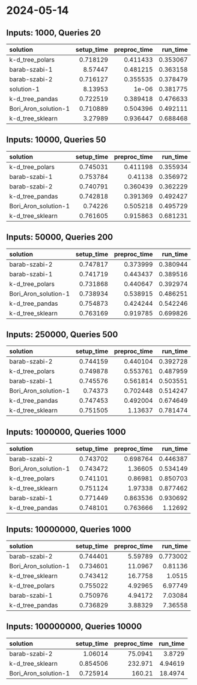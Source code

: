 # 2024-05-14

## Inputs: 1000, Queries 20

| solution             |   setup_time |   preproc_time |   run_time |
|:---------------------|-------------:|---------------:|-----------:|
| k-d_tree_polars      |     0.718129 |       0.411433 |   0.353067 |
| barab-szabi-1        |     8.57447  |       0.481215 |   0.363158 |
| barab-szabi-2        |     0.716127 |       0.355535 |   0.378479 |
| solution-1           |     8.13953  |       1e-06    |   0.381775 |
| k-d_tree_pandas      |     0.722519 |       0.389418 |   0.476633 |
| Bori_Aron_solution-1 |     0.710889 |       0.504396 |   0.492111 |
| k-d_tree_sklearn     |     3.27989  |       0.936447 |   0.688468 |

## Inputs: 10000, Queries 50

| solution             |   setup_time |   preproc_time |   run_time |
|:---------------------|-------------:|---------------:|-----------:|
| k-d_tree_polars      |     0.745031 |       0.411198 |   0.355934 |
| barab-szabi-1        |     0.753784 |       0.41138  |   0.356972 |
| barab-szabi-2        |     0.740791 |       0.360439 |   0.362229 |
| k-d_tree_pandas      |     0.742818 |       0.391369 |   0.492427 |
| Bori_Aron_solution-1 |     0.74226  |       0.505218 |   0.495729 |
| k-d_tree_sklearn     |     0.761605 |       0.915863 |   0.681231 |

## Inputs: 50000, Queries 200

| solution             |   setup_time |   preproc_time |   run_time |
|:---------------------|-------------:|---------------:|-----------:|
| barab-szabi-2        |     0.747817 |       0.373999 |   0.380944 |
| barab-szabi-1        |     0.741719 |       0.443437 |   0.389516 |
| k-d_tree_polars      |     0.731868 |       0.440647 |   0.392974 |
| Bori_Aron_solution-1 |     0.738934 |       0.538915 |   0.486251 |
| k-d_tree_pandas      |     0.754873 |       0.424244 |   0.542246 |
| k-d_tree_sklearn     |     0.763169 |       0.919785 |   0.699826 |

## Inputs: 250000, Queries 500

| solution             |   setup_time |   preproc_time |   run_time |
|:---------------------|-------------:|---------------:|-----------:|
| barab-szabi-2        |     0.744159 |       0.440104 |   0.392728 |
| k-d_tree_polars      |     0.749878 |       0.553761 |   0.487959 |
| barab-szabi-1        |     0.745576 |       0.561814 |   0.503551 |
| Bori_Aron_solution-1 |     0.74373  |       0.702448 |   0.514247 |
| k-d_tree_pandas      |     0.747453 |       0.492004 |   0.674649 |
| k-d_tree_sklearn     |     0.751505 |       1.13637  |   0.781474 |

## Inputs: 1000000, Queries 1000

| solution             |   setup_time |   preproc_time |   run_time |
|:---------------------|-------------:|---------------:|-----------:|
| barab-szabi-2        |     0.743702 |       0.698764 |   0.446387 |
| Bori_Aron_solution-1 |     0.743472 |       1.36605  |   0.534149 |
| k-d_tree_polars      |     0.741101 |       0.86981  |   0.850703 |
| k-d_tree_sklearn     |     0.751124 |       1.97338  |   0.877462 |
| barab-szabi-1        |     0.771449 |       0.863536 |   0.930692 |
| k-d_tree_pandas      |     0.748101 |       0.763666 |   1.12692  |

## Inputs: 10000000, Queries 1000

| solution             |   setup_time |   preproc_time |   run_time |
|:---------------------|-------------:|---------------:|-----------:|
| barab-szabi-2        |     0.744401 |        5.59789 |   0.773002 |
| Bori_Aron_solution-1 |     0.734601 |       11.0967  |   0.81136  |
| k-d_tree_sklearn     |     0.743412 |       16.7758  |   1.0515   |
| k-d_tree_polars      |     0.755022 |        4.92965 |   6.97749  |
| barab-szabi-1        |     0.750976 |        4.94172 |   7.03084  |
| k-d_tree_pandas      |     0.736829 |        3.88329 |   7.36558  |

## Inputs: 100000000, Queries 10000

| solution             |   setup_time |   preproc_time |   run_time |
|:---------------------|-------------:|---------------:|-----------:|
| barab-szabi-2        |     1.06014  |        75.0941 |    3.8729  |
| k-d_tree_sklearn     |     0.854506 |       232.971  |    4.94619 |
| Bori_Aron_solution-1 |     0.725914 |       160.21   |   18.4974  |